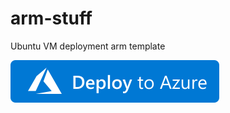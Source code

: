 # arm-stuff
Ubuntu VM deployment arm template

[![Deploy To Azure](https://raw.githubusercontent.com/Azure/azure-quickstart-templates/master/1-CONTRIBUTION-GUIDE/images/deploytoazure.svg?sanitize=true)](https://portal.azure.com/#create/Microsoft.Template/uri/https%3A%2F%2Fraw.githubusercontent.com%2Fcarrba%2Farm-stuff%2Fmaster%2Fvm%2FAzureDeploy.json)
